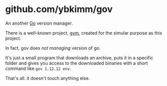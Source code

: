 github.com/ybkimm/gov
=====================
An another [Go](https://golang.org) version manager.

There is a well-known project, [gvm](https://github.com/moovweb/gvm),
created for the simular purpose as this project.

In fact, gov does *not managing* version of go.

It's just a small program that downloads an archive,
puts it in a specific folder and gives you access
to the downloaded binaries with a short command like `gov 1.12.12 env`.

That's all. it doesn't touch anything else.
